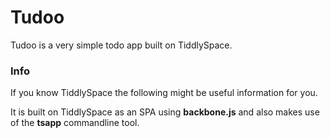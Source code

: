 Tudoo
=====

Tudoo is a very simple todo app built on TiddlySpace.

### Info
If you know TiddlySpace the following might be useful information for you.

It is built on TiddlySpace as an SPA using **backbone.js** and also makes use of the **tsapp** commandline tool.